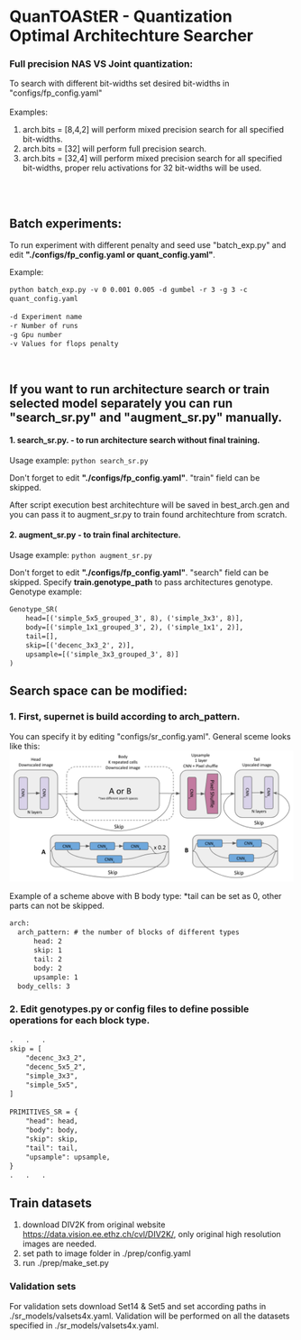 # QuanTOAStER - Quantization Optimal Architechture Searcher

### Full precision NAS VS Joint quantization:
To search with different bit-widths set desired bit-widths in "configs/fp_config.yaml" <br>
<br>
Examples:  <br>
1. arch.bits = [8,4,2] will perform mixed precision search for all specified bit-widths. <br>
2. arch.bits = [32] will perform full precision search. <br>
3. arch.bits = [32,4] will perform mixed precision search for all specified bit-widths, proper relu activations for 32 bit-widths will be used. <br>


<br>
<br>

## Batch experiments: <br>
To run experiment with different penalty and seed use "batch_exp.py" and edit **"./configs/fp_config.yaml or quant_config.yaml"**.

Example:
```
python batch_exp.py -v 0 0.001 0.005 -d gumbel -r 3 -g 3 -c  quant_config.yaml
 
-d Experiment name 
-r Number of runs 
-g Gpu number 
-v Values for flops penalty
```
<br>

## If you want to run architecture search or train selected model separately you can run "search_sr.py" and "augment_sr.py" manually.

#### 1. **search_sr.py**. - to run architecture search without final training. 

Usage example: ```python search_sr.py```

Don't forget to edit **"./configs/fp_config.yaml"**. "train" field can be skipped.

After script execution best architechture will be saved in best_arch.gen and you can pass it to augment_sr.py to train found architechture from scratch.

#### 2. **augment_sr.py** - to train final architecture.

Usage example: ```python augment_sr.py```

Don't forget to edit **"./configs/fp_config.yaml"**. "search" field can be skipped.
Specify **train.genotype_path** to pass architectures genotype. Genotype example: 
```
Genotype_SR(
    head=[('simple_5x5_grouped_3', 8), ('simple_3x3', 8)], 
    body=[('simple_1x1_grouped_3', 2), ('simple_1x1', 2)], 
    tail=[], 
    skip=[('decenc_3x3_2', 2)], 
    upsample=[('simple_3x3_grouped_3', 8)]
)
```

 

## Search space can be modified:


### 1. First, supernet is build according to **arch_pattern**.
You can specify it by editing "configs/sr_config.yaml".
General sceme looks like this:
<img src="examples/supernet.png" width=800/>

Example of a scheme above with B body type:
*tail can be set as 0, other parts can not be skipped.

```
arch:
  arch_pattern: # the number of blocks of different types
      head: 2
      skip: 1
      tail: 2
      body: 2
      upsample: 1
  body_cells: 3

```

### 2. Edit **genotypes.py** or config files to define possible operations for each block type. 
```
.   .   .
skip = [
    "decenc_3x3_2",
    "decenc_5x5_2",
    "simple_3x3",
    "simple_5x5",
]

PRIMITIVES_SR = {
    "head": head,
    "body": body,
    "skip": skip,
    "tail": tail,
    "upsample": upsample,
}
.   .   .
```

## Train datasets
1. download DIV2K from original website https://data.vision.ee.ethz.ch/cvl/DIV2K/, only original high resolution images are needed.
2. set path to image folder in ./prep/config.yaml
3. run ./prep/make_set.py

### Validation sets
For validation sets download Set14 & Set5 and set according paths in ./sr_models/valsets4x.yaml. Validation will be performed on all the datasets specified in ./sr_models/valsets4x.yaml.
